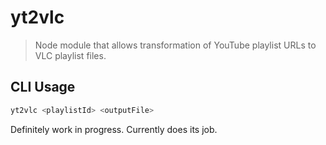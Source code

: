 # yt2vlc
> Node module that allows transformation of YouTube playlist URLs to VLC playlist files.

## CLI Usage

```js
yt2vlc <playlistId> <outputFile>
```

Definitely work in progress. Currently does its job.